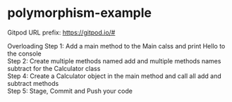 # polymorphism-example

Gitpod URL prefix: https://gitpod.io/#

Overloading
Step 1: Add a main method to the Main calss and print Hello to the console  
Step 2: Create multiple methods named add and multiple methods names subtract for the Calculator class  
Step 4: Create a Calculator object in the main method and call all add and subtract methods  
Step 5: Stage, Commit and Push your code
